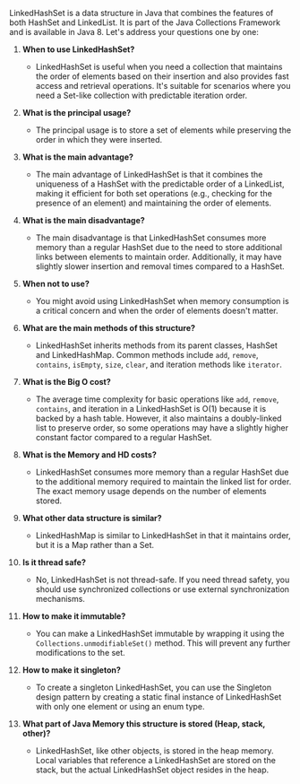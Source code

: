 LinkedHashSet is a data structure in Java that combines the features of both HashSet and LinkedList. It is part of the
Java Collections Framework and is available in Java 8. Let's address your questions one by one:

1. **When to use LinkedHashSet?**
    - LinkedHashSet is useful when you need a collection that maintains the order of elements based on their insertion
      and also provides fast access and retrieval operations. It's suitable for scenarios where you need a Set-like
      collection with predictable iteration order.

2. **What is the principal usage?**
    - The principal usage is to store a set of elements while preserving the order in which they were inserted.

3. **What is the main advantage?**
    - The main advantage of LinkedHashSet is that it combines the uniqueness of a HashSet with the predictable order of
      a LinkedList, making it efficient for both set operations (e.g., checking for the presence of an element) and
      maintaining the order of elements.

4. **What is the main disadvantage?**
    - The main disadvantage is that LinkedHashSet consumes more memory than a regular HashSet due to the need to store
      additional links between elements to maintain order. Additionally, it may have slightly slower insertion and
      removal times compared to a HashSet.

5. **When not to use?**
    - You might avoid using LinkedHashSet when memory consumption is a critical concern and when the order of elements
      doesn't matter.

6. **What are the main methods of this structure?**
    - LinkedHashSet inherits methods from its parent classes, HashSet and LinkedHashMap. Common methods
      include `add`, `remove`, `contains`, `isEmpty`, `size`, `clear`, and iteration methods like `iterator`.

7. **What is the Big O cost?**
    - The average time complexity for basic operations like `add`, `remove`, `contains`, and iteration in a
      LinkedHashSet is O(1) because it is backed by a hash table. However, it also maintains a doubly-linked list to
      preserve order, so some operations may have a slightly higher constant factor compared to a regular HashSet.

8. **What is the Memory and HD costs?**
    - LinkedHashSet consumes more memory than a regular HashSet due to the additional memory required to maintain the
      linked list for order. The exact memory usage depends on the number of elements stored.

9. **What other data structure is similar?**
    - LinkedHashMap is similar to LinkedHashSet in that it maintains order, but it is a Map rather than a Set.

10. **Is it thread safe?**
    - No, LinkedHashSet is not thread-safe. If you need thread safety, you should use synchronized collections or use
      external synchronization mechanisms.

11. **How to make it immutable?**
    - You can make a LinkedHashSet immutable by wrapping it using the `Collections.unmodifiableSet()` method. This will
      prevent any further modifications to the set.

12. **How to make it singleton?**
    - To create a singleton LinkedHashSet, you can use the Singleton design pattern by creating a static final instance
      of LinkedHashSet with only one element or using an enum type.

13. **What part of Java Memory this structure is stored (Heap, stack, other)?**
    - LinkedHashSet, like other objects, is stored in the heap memory. Local variables that reference a LinkedHashSet
      are stored on the stack, but the actual LinkedHashSet object resides in the heap.
